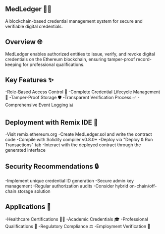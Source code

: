 MedLedger 🏥🔗
---------
A blockchain-based credential management system for secure and verifiable digital credentials.

Overview 🌐
---------
MedLedger enables authorized entities to issue, verify, and revoke digital credentials on the Ethereum blockchain, ensuring tamper-proof record-keeping for professional qualifications.

Key Features ✨
-------------------
-Role-Based Access Control 🔑
-Complete Credential Lifecycle Management 📝
-Tamper-Proof Storage 🛡️
-Transparent Verification Process ✅
-Comprehensive Event Logging 📊

Deployment with Remix IDE 🚀
-------------
-Visit remix.ethereum.org
-Create MedLedger.sol and write the contract code
-Compile with Solidity compiler v0.8.0+
-Deploy via "Deploy & Run Transactions" tab
-Interact with the deployed contract through the generated interface

Security Recommendations 🔒
----------
-Implement unique credential ID generation
-Secure admin key management
-Regular authorization audits
-Consider hybrid on-chain/off-chain storage solution

Applications 💼
-------------
-Healthcare Certifications 👨‍⚕️
-Academic Credentials 🎓
-Professional Qualifications 📜
-Regulatory Compliance ⚖️
-Employment Verification 💼
